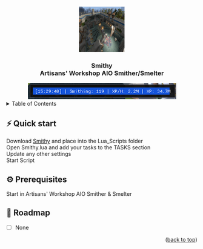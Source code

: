 <a name="readme-top"></a>
<div align="center">
  <a href="https://github.com/higgins-dotcom/lua-scripts">
    <img src="images/logo.png" alt="Logo" width="120" height="120">
  </a>
  <h3 align="center">Smithy<br>Artisans' Workshop AIO Smither/Smelter</h3>

  <img src="images/bar.png" alt="GUI">

  
</div>


<!-- TABLE OF CONTENTS -->
<details>
  <summary>Table of Contents</summary>
  <ol>
    <li>
      <a href="#quick-start">Quick start</a>
      <ul>
        <li><a href="#prerequisites">Prerequisites</a></li>
      </ul>
    </li>
    <li><a href="#roadmap">Roadmap</a></li>
  </ol>
</details>

## ⚡️ Quick start

Download [Smithy](Smithy.lua) and place into the Lua_Scripts folder<br>
Open Smithy.lua and add your tasks to the TASKS section<br>
Update any other settings<br>
Start Script

## ⚙️ Prerequisites

Start in Artisans' Workshop
AIO Smither & Smelter

## 📝 Roadmap

- [ ] None

<p align="right">(<a href="#readme-top">back to top</a>)</p>